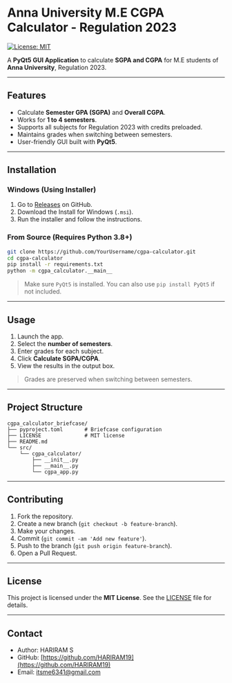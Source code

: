 # Anna University M.E CGPA Calculator - Regulation 2023

[![License: MIT](https://img.shields.io/badge/License-MIT-yellow.svg)](LICENSE)

A **PyQt5 GUI Application** to calculate **SGPA and CGPA** for M.E students of **Anna University**, Regulation 2023.

---

## Features

* Calculate **Semester GPA (SGPA)** and **Overall CGPA**.
* Works for **1 to 4 semesters**.
* Supports all subjects for Regulation 2023 with credits preloaded.
* Maintains grades when switching between semesters.
* User-friendly GUI built with **PyQt5**.

---


## Installation

### Windows (Using Installer)

1. Go to [Releases](https://github.com/HARIRAM19/cgpa-calculator/releases) on GitHub.
2. Download the Install for Windows (`.msi`).
3. Run the installer and follow the instructions.

### From Source (Requires Python 3.8+)

```bash
git clone https://github.com/YourUsername/cgpa-calculator.git
cd cgpa-calculator
pip install -r requirements.txt
python -m cgpa_calculator.__main__
```

> Make sure `PyQt5` is installed. You can also use `pip install PyQt5` if not included.

---

## Usage

1. Launch the app.
2. Select the **number of semesters**.
3. Enter grades for each subject.
4. Click **Calculate SGPA/CGPA**.
5. View the results in the output box.

> Grades are preserved when switching between semesters.

---

## Project Structure

```
cgpa_calculator_briefcase/
├── pyproject.toml       # Briefcase configuration
├── LICENSE              # MIT license
├── README.md
└── src/
    └── cgpa_calculator/
        ├── __init__.py
        ├── __main__.py
        └── cgpa_app.py
```

---

## Contributing

1. Fork the repository.
2. Create a new branch (`git checkout -b feature-branch`).
3. Make your changes.
4. Commit (`git commit -am 'Add new feature'`).
5. Push to the branch (`git push origin feature-branch`).
6. Open a Pull Request.

---

## License

This project is licensed under the **MIT License**. See the [LICENSE](LICENSE) file for details.

---

## Contact

* Author: HARIRAM S
* GitHub: [https://github.com/HARIRAM19](https://github.com/HARIRAM19)
* Email: [itsme6341@gmail.com](itsme6341@gmail.com)